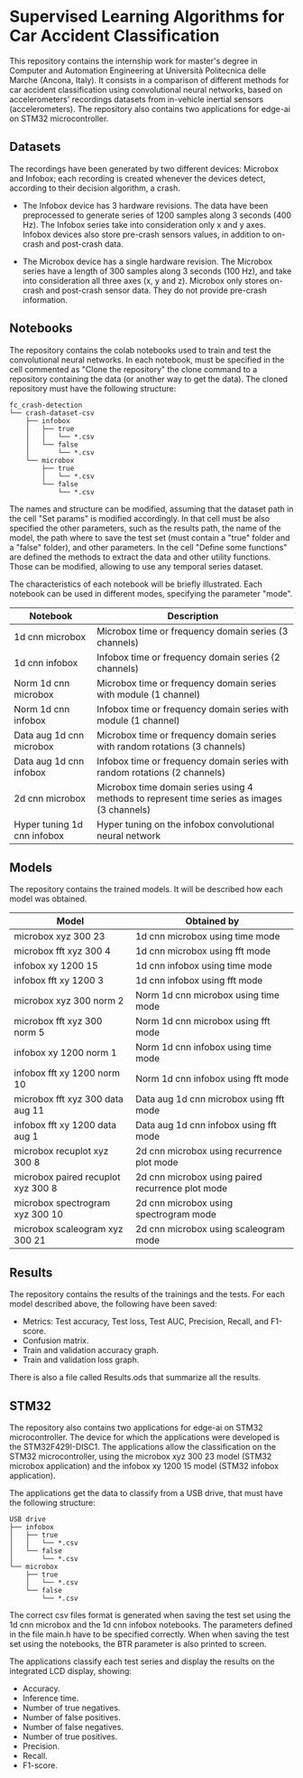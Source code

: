 # Supervised Learning Algorithms for Car Accident Classification
This repository contains the internship work for master's degree in Computer and Automation Engineering at Università Politecnica delle Marche (Ancona, Italy). It consists in a comparison of different methods for car accident classification using convolutional neural networks, based on accelerometers' recordings datasets from in-vehicle inertial sensors (accelerometers). The repository also contains two applications for edge-ai on STM32 microcontroller.

## Datasets
The recordings have been generated by two different devices: Microbox and Infobox; each recording is created whenever the devices detect, according to their decision algorithm, a crash.

- The Infobox device has 3 hardware revisions. The data have been preprocessed to generate series of 1200 samples along 3 seconds (400 Hz). The Infobox series take into consideration only x and y axes. Infobox devices also store pre-crash sensors values, in addition to on-crash and post-crash data.

- The Microbox device has a single hardware revision. The Microbox series have a length of 300 samples along 3 seconds (100 Hz), and take into consideration all three axes (x, y and z). Microbox only stores on-crash and post-crash sensor data. They do not provide pre-crash information.

## Notebooks
The repository contains the colab notebooks used to train and test the convolutional neural networks. In each notebook, must be specified in the cell commented as "Clone the repository" the clone command to a repository containing the data (or another way to get the data). The cloned repository must have the following structure:

```
fc_crash-detection
└── crash-dataset-csv
    ├── infobox
    │   ├── true
    │   │   └── *.csv
    │   └── false
    │       └── *.csv
    └── microbox
        ├── true
        │   └── *.csv
        └── false
            └── *.csv
```
The names and structure can be modified, assuming that the dataset path in the cell "Set params" is modified accordingly. In that cell must be also specified the other parameters, such as the results path, the name of the model, the path where to save the test set (must contain a "true" folder and a "false" folder), and other parameters. In the cell "Define some functions" are defined the methods to extract the data and other utility functions. Those can be modified, allowing to use any temporal series dataset.

The characteristics of each notebook will be briefly illustrated. Each notebook can be used in different modes, specifying the parameter "mode".

| Notebook                    | Description                                                                                 |
|-----------------------------|---------------------------------------------------------------------------------------------|
| 1d cnn microbox             | Microbox time or frequency domain series (3 channels)                                       |
| 1d cnn infobox              | Infobox time or frequency domain series (2 channels)                                        |
| Norm 1d cnn microbox        | Microbox time or frequency domain series with module (1 channel)                            |
| Norm 1d cnn infobox         | Infobox time or frequency domain series with module (1 channel)                             |
| Data aug 1d cnn microbox    | Microbox time or frequency domain series with random rotations (3 channels)                 |
| Data aug 1d cnn infobox     | Infobox time or frequency domain series with random rotations (2 channels)                  |
| 2d cnn microbox             | Microbox time domain series using 4 methods to represent time series as images (3 channels) |
| Hyper tuning 1d cnn infobox | Hyper tuning on the infobox convolutional neural network                                    |

## Models
The repository contains the trained models. It will be described how each model was obtained.

| Model                               | Obtained by                                       |
|-------------------------------------|---------------------------------------------------|
| microbox xyz 300 23                 | 1d cnn microbox using time mode                   |
| microbox fft xyz 300 4              | 1d cnn microbox using fft mode                    |
| infobox xy 1200 15                  | 1d cnn infobox using time mode                    |
| infobox fft xy 1200 3               | 1d cnn infobox using fft mode                     |
| microbox xyz 300 norm 2             | Norm 1d cnn microbox using time mode              |
| microbox fft xyz 300 norm 5         | Norm 1d cnn microbox using fft mode               |
| infobox xy 1200 norm 1              | Norm 1d cnn infobox using time mode               |
| infobox fft xy 1200 norm 10         | Norm 1d cnn infobox using fft mode                |
| microbox fft xyz 300 data aug 11    | Data aug 1d cnn microbox using fft mode           |
| infobox fft xy 1200 data aug 1      | Data aug 1d cnn infobox  using fft mode           |
| microbox recuplot xyz 300 8         | 2d cnn microbox using recurrence plot mode        |
| microbox paired recuplot xyz 300 8  | 2d cnn microbox using paired recurrence plot mode |
| microbox spectrogram xyz 300 10     | 2d cnn microbox using spectrogram mode            |
| microbox scaleogram xyz 300 21      | 2d cnn microbox using scaleogram mode             |

## Results
The repository contains the results of the trainings and the tests. For each model described above, the following have been saved:

- Metrics: Test accuracy, Test loss, Test AUC, Precision, Recall, and F1-score.
- Confusion matrix.
- Train and validation accuracy graph.
- Train and validation loss graph.

There is also a file called Results.ods that summarize all the results.

## STM32
The repository also contains two applications for edge-ai on STM32 microcontroller. The device for which the applications were developed is the STM32F429I-DISC1. The applications allow the classification on the STM32 microcontroller, using the microbox xyz 300 23 model (STM32 microbox application) and the infobox xy 1200 15 model (STM32 infobox application).

The applications get the data to classify from a USB drive, that must have the following structure:

```
USB drive
├── infobox
│   ├── true
│   │   └── *.csv
│   └── false
│       └── *.csv
└── microbox
    ├── true
    │   └── *.csv
    └── false
        └── *.csv
```
The correct csv files format is generated when saving the test set using the 1d cnn microbox and the 1d cnn infobox notebooks. The parameters defined in the file main.h have to be specified correctly. When when saving the test set using the notebooks, the BTR parameter is also printed to screen.

The applications classify each test series and display the results on the integrated LCD display, showing:

- Accuracy.
- Inference time.
- Number of true negatives.
- Number of false positives.
- Number of false negatives.
- Number of true positives.
- Precision.
- Recall.
- F1-score.
